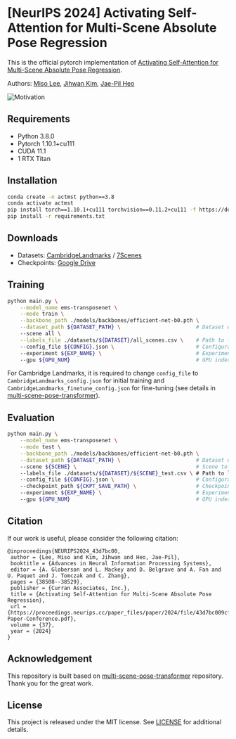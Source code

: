 # [NeurIPS 2024] Activating Self-Attention for Multi-Scene Absolute Pose Regression
This is the official pytorch implementation of [Activating Self-Attention for Multi-Scene Absolute Pose Regression](https://arxiv.org/abs/2411.01443).

Authors: [Miso Lee](https://leemiso.notion.site/), [Jihwan Kim](https://www.linkedin.com/in/damien1224/), [Jae-Pil Heo](https://sites.google.com/site/jaepilheo)

![Motivation](./assets/motivation.png)


## Requirements
- Python 3.8.0
- Pytorch 1.10.1+cu111
- CUDA 11.1
- 1 RTX Titan


## Installation
```bash
conda create -n actmst python==3.8
conda activate actmst
pip install torch==1.10.1+cu111 torchvision==0.11.2+cu111 -f https://download.pytorch.org/whl/torch_stable.html
pip install -r requirements.txt
```


## Downloads
- Datasets:
    [CambridgeLandmarks](https://www.repository.cam.ac.uk/items/53788265-cb98-42ee-b85b-7a0cbc8eddb3#dataset) / [7Scenes](https://www.microsoft.com/en-us/research/project/rgb-d-dataset-7-scenes/)
- Checkpoints:
    [Google Drive](https://drive.google.com/drive/folders/1R1yQ701O_6CAf7RcfsywUpNFmUvadDwZ?usp=sharing)


## Training
```bash
python main.py \
    --model_name ems-transposenet \
    --mode train \
    --backbone_path ./models/backbones/efficient-net-b0.pth \
    --dataset_path ${DATASET_PATH} \                        # Dataset directory path
    --scene all \
    --labels_file ./datasets/${DATASET}/all_scenes.csv \    # Path to labels file for all scenes
    --config_file ${CONFIG}.json \                          # Configuration file
    --experiment ${EXP_NAME} \                              # Experiment name
    --gpu ${GPU_NUM}                                        # GPU index
```
For Cambridge Landmarks, it is required to change ```config_file``` to ```CambridgeLandmarks_config.json``` for initial training and ```CambridgeLandmarks_finetune_config.json``` for fine-tuning (see details in [multi-scene-pose-transformer](https://github.com/yolish/multi-scene-pose-transformer)). 


## Evaluation
```bash
python main.py \
    --model_name ems-transposenet \
    --mode test \
    --backbone_path ./models/backbones/efficient-net-b0.pth \
    --dataset_path ${DATASET_PATH} \                        # Dataset directory path
    --scene ${SCENE} \                                      # Scene to be evaluated
    --labels_file ./datasets/${DATASET}/${SCENE}_test.csv \ # Path to labels file for the test scene
    --config_file ${CONFIG}.json \                          # Configuration file
    --checkpoint_path ${CKPT_SAVE_PATH} \                   # Checkpoint file path
    --experiment ${EXP_NAME} \                              # Experiment name
    --gpu ${GPU_NUM}                                        # GPU index
```

## Citation
If our work is useful, please consider the following citation:
```
@inproceedings{NEURIPS2024_43d7bc00,
 author = {Lee, Miso and Kim, Jihwan and Heo, Jae-Pil},
 booktitle = {Advances in Neural Information Processing Systems},
 editor = {A. Globerson and L. Mackey and D. Belgrave and A. Fan and U. Paquet and J. Tomczak and C. Zhang},
 pages = {38508--38529},
 publisher = {Curran Associates, Inc.},
 title = {Activating Self-Attention for Multi-Scene Absolute Pose Regression},
 url = {https://proceedings.neurips.cc/paper_files/paper/2024/file/43d7bc009cf5171e7af77a91ee4bb890-Paper-Conference.pdf},
 volume = {37},
 year = {2024}
}
```


## Acknowledgement
This repository is built based on [multi-scene-pose-transformer](https://github.com/yolish/multi-scene-pose-transformer) repository.
Thank you for the great work.


## License
This project is released under the MIT license.
See [LICENSE](LICENSE) for additional details.